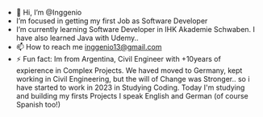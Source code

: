 - 👋 Hi, I’m @Inggenio
- I’m focused in getting my first Job as Software Developer
- I’m currently learning Software Developer in IHK Akademie Schwaben. I have also learned Java with Udemy..
- 📫 How to reach me inggenio13@gmail.com
- ⚡ Fun fact: Im from Argentina, Civil Engineer with +10years of expierence in Complex Projects.
We haved moved to Germany, kept working in Civil Engineering, but the will of Change was Stronger.. so i have started to work in 2023 in Studying Coding.
Today I'm studying and building my firsts Projects
I speak English and German (of course Spanish too!)

<!---
Inggenio/Inggenio is a ✨ special ✨ repository because its `README.md` (this file) appears on your GitHub profile.
You can click the Preview link to take a look at your changes.
--->
